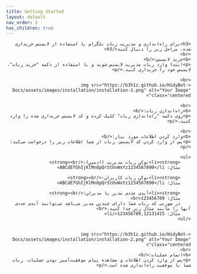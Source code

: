 ```yaml
---
title: Getting Started
layout: default
nav_order: 2
has_children: true
---
```


<head>
    <meta charset="utf-8">
    <link rel="stylesheet" href="https://b3h1z.github.io/HidyBot-Docs/assets/css/style.css">
</head>
<div dir="rtl">

    <h3>برای راه‌اندازی و مدیریت ربات تلگرام با استفاده از لایسنس خریداری شده، مراحل زیر را دنبال کنید</h3>
    <br>
    <b>خرید لایسنس:</b>
    <p>ابتدا وارد ربات مدیریت لایسنس شوید و با استفاده از دکمه "خرید ربات"، لایسنس خود را خریداری کنید.</p>

    <br>
    <img src="https://b3h1z.github.io/HidyBot-Docs/assets/images/installation/installation-1.png" alt="Your Image" class="centered">
    
    <br>
    <b>راه‌اندازی ربات:</b>
    <p>روی دکمه "راه‌اندازی ربات" کلیک کرده و کد لایسنس خریداری شده را وارد کنید.</p>

    <br>
    <b>وارد کردن اطلاعات مورد نیاز:</b>
    <p>پس از وارد کردن کد لایسنس، ربات از شما اطلاعات زیر را درخواست می‌کند:</p>

    <ul>
        <li><strong>توکن ربات مدیریت (ادمین):</strong><br>
        مثال: ABCdEfGhIjKlMnOpQrStUvWxYz1234567890</li>

        <li><strong>توکن ربات کاربران:</strong><br>
        مثال: ABCdEfGhIjKlMnOpQrStUvWxYz1234567890</li>
        
        <li><strong>آیدی عددی مدیر یا مدیران:</strong><br>
        مثال: 123456789<br>
        در صورتی که ربات شما دارای چندین مدیر می‌باشد می‌توانید آیدی عددی آنها را مانند مثال زیر جدا کنید.<br>
        مثال: 123456789,12131415</li>
    </ul>


    <img src="https://b3h1z.github.io/HidyBot-Docs/assets/images/installation/installation-2.png" alt="Your Image" class="centered">
    <br>
    <b>اتمام عملیات:</b>
    <p>پس از وارد کردن اطلاعات و مشاهده پیام موفقیت‌آمیز بودن عملیات، ربات شما با موفقیت راه‌اندازی شده است.</p>
</div>
